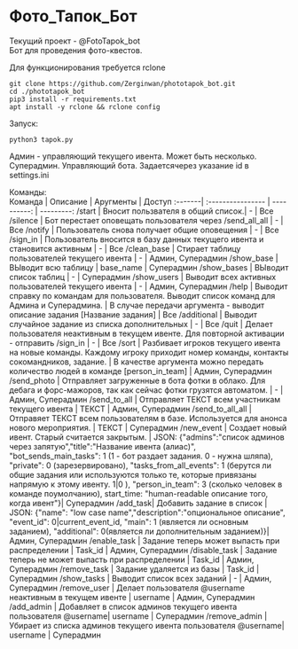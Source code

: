 # Фото_Тапок_Бот  
Текущий проект - @FotoTapok_bot  
Бот для проведения фото-квестов.  

Для функционирования требуется rclone  
```
git clone https://github.com/Zerginwan/phototapok_bot.git
cd ./phototapok_bot
pip3 install -r requirements.txt
apt install -y rclone && rclone config  
```  
Запуск:  
```  
python3 tapok.py
```
Админ - управляющий текущего ивента. Может быть несколько.
Суперадмин. Управляющий бота. Задаетсячерез указание id в settings.ini  

Команды:  
Команда | Описание | Аругменты | Доступ
:-------| :---------------- | ----------: | ---------:
/start  | Вносит пользвателя в общий список.| - | Все
/silence  | Бот перестает оповещать пользователя через /send_all_all  | -       | Все
/notify   | Пользователь снова получает общие оповещения | -    | Все
/sign_in | Пользователь вносится в базу данных текущего ивента и становится активным | - | Все
/clean_base | Стирает таблицу пользователей текущего ивента | - | Админ, Суперадмин
/show_base | ВЫводит всю таблицу | base_name | Суперадмин
/show_bases | ВЫводит список таблиц | - | Суперадмин
/show_users | Выводит всех активных пользователей текущего ивента | - | Админ, Суперадмин
/help | Выводит справку по командам для пользователя. Выводит список команд для Админа и Суперадмина. |  В случае передачи аргумента - выводит описание задания [Название задания] | Все
/additional | Выводит случайное задание из списка дополнительных | - | Все
/quit | Делает пользователя неактивным в текущем ивенте. Для повторной активации - отправить /sign_in | - | Все
/sort | Разбивает игроков текущего ивента на новые команды. Каждому игроку приходит номер команды, контакты сокомандников, задание. | В качестве аргумента можно передать количество людей в команде  [person_in_team] | Админ, Суперадмин
/send_photo | Отправляет  загруженные в бота фотки в облако. Для дебага и форс-мажоров, так как сейчас фотки грузятся автоматом. | - | Админ, Суперадмин
/send_to_all | Отправляет ТЕКСТ всем участникам текущего ивента | ТЕКСТ | Админ, Суперадмин
/send_to_all_all | Отправяет ТЕКСТ всем пользователям в базе. Используется для анонса нового мероприятия. | ТЕКСТ | Суперадмин
/new_event | Создает новый ивент. Старый считается закрытым. | JSON: {"admins":"список админов через запятую","title":"Название ивента (алиас)", "bot_sends_main_tasks": 1 (1 - бот раздает задания. 0 - нужна шляпа), "private": 0 (зарезервировано), "tasks_from_all_events": 1 (берутся ли общие задания или используются только те, которые привязаны напрямую к этому ивенту. 1\|0 ), "person_in_team": 3 (сколько человек в команде поумолчанию), start_time: "human-readable описание того, когда ивент"}| Суперадмин
/add_task| Добавить задание в список | JSON: {"name": "low case name","description":"опциональное описание", "event_id": 0\|current_event_id, "main": 1 (является ли основным заданием), "additional": 0(является ли дополнительным заданием)}| Админ, Суперадмин
/enable_task | Задание теперь может выпасть при распределении | Task_id | Админ, Суперадмин
/disable_task | Задание теперь не может выпасть при распределении | Task_id | Админ, Суперадмин
/remove_task | Задание удаляется из базы | Task_id | Суперадмин
/show_tasks | Выводит список всех заданий | - | Админ, Суперадмин
/remove_user | Делает пользователя @username неактивным в текущем ивенте | username | Админ, Суперадмин
/add_admin | Добавляет в список админов текущего ивента пользователя @username| username | Суперадмин
/remove_admin |Убирает из списка админов текущего ивента пользователя @username| username | Суперадмин

